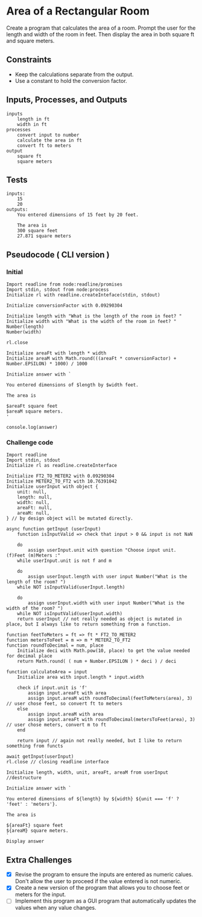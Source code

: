 # Area of a Rectangular Room

Create a program that calculates the area of a room. Prompt the user for the length and width of the room in feet. Then display the area in both square ft and square meters.

## Constraints

* Keep the calculations separate from the output.
* Use a constant to hold the conversion factor.
## Inputs, Processes, and Outputs

```text
inputs
    length in ft
    width in ft
processes
    convert input to number
    calculate the area in ft
    convert ft to meters
output
    square ft
    square meters
```

## Tests

```text
inputs:
    15
    20
outputs:
    You entered dimensions of 15 feet by 20 feet.
    
    The area is 
    300 square feet
    27.871 square meters
```

## Pseudocode ( CLI version )

### Initial 
``` text
Import readline from node:readline/promises
Import stdin, stdout from node:process
Initialize rl with readline.createInteface(stdin, stdout)

Initialize conversionFactor with 0.09290304

Initialize length with "What is the length of the room in feet? "
Initialize width with "What is the width of the room in feet? "
Number(length)
Number(width)

rl.close

Initialize areaFt with length * width
Initialize areaM with Math.round(((areaFt * conversionFactor) + Number.EPSILON) * 1000) / 1000

Initialize answer with `

You entered dimensions of $length by $width feet.

The area is

$areaFt square feet
$areaM square meters.
'

console.log(answer)
```

### Challenge code

```text
Import readline
Import stdin, stdout
Initialize rl as readline.createInterface

Initialize FT2_TO_METER2 with 0.09290304
Initialize METER2_TO_FT2 with 10.76391042
Initialize userInput with object {
    unit: null,
    length: null,
    width: null,
    areaFt: null,
    areaM: null,
} // by design object will be mutated directly.

async function getInput (userInput)
    function isInputValid => check that input > 0 && input is not NaN

    do
        assign userInput.unit with question "Choose input unit. (f)Feet (m)Meters :"
    while userInput.unit is not f and m

    do 
        assign userInput.length with user input Number("What is the length of the room? ")
    while NOT isInputValid(userInput.length)

    do 
        assign userInput.width with user input Number("What is the width of the room? ")
    while NOT isInputValid(userInput.width)
    return userInput // not really needed as object is mutated in place, but I always like to return something from a function.

function feetToMeters = ft => ft * FT2_TO_METER2
function metersToFeet = m => m * METER2_TO_FT2
function roundToDecimal = num, place 
    Initialize deci with Math.pow(10, place) to get the value needed for decimal place
    return Math.round( ( num + Number.EPSILON ) * deci ) / deci 

function calculateArea = input
    Initialize area with input.length * input.width

    check if input.unit is 'f'
        assign input.areaFt with area
        assign input.areaM with roundToDecimal(feetToMeters(area), 3) // user chose feet, so convert ft to meters
    else 
        assign input.areaM with area
        assign input.areaFt with roundToDecimal(metersToFeet(area), 3) // user chose meters, convert m to ft
    end

    return input // again not really needed, but I like to return something from functs

await getInput(userInput)
rl.close // closing readline interface

Initialize length, width, unit, areaFt, areaM from userInput //destructure

Initialize answer with `

You entered dimensions of ${length} by ${width} ${unit === 'f' ? 'feet' : 'meters'}.

The area is

${areaFt} square feet
${areaM} square meters.
`
Display answer
```

## Extra Challenges
- [x] Revise the program to ensure the inputs are entered as numeric calues. Don't allow the user to proceed if the value entered is not numeric.
- [x] Create a new version of the program that allows you to choose feet or meters for the input.
- [ ] Implement this program as a GUI program that automatically updates the values when any value changes. 